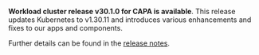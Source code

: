 **Workload cluster release v30.1.0 for CAPA is available**. This release updates Kubernetes to v1.30.11 and introduces various enhancements and fixes to our apps and components.

Further details can be found in the [release notes](https://docs.giantswarm.io/changes/workload-cluster-releases-capa/releases/aws-30.1.0).
